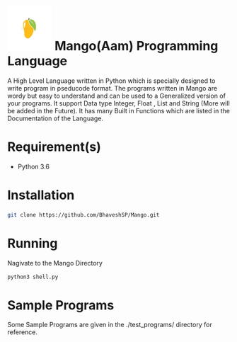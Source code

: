 # <img src="https://github.com/BhaveshSP/Mango/blob/main/mango_log.jpg" width="100" height="100"> Mango(Aam) Programming Language

A High Level Language written in Python which is specially designed to write program in pseducode format. 
The programs written in Mango are wordy but easy to understand and can be used to a Generalized version of your programs.
It support Data type Integer, Float , List and String (More will be added in the Future).
It has many Built in Functions which are listed in the Documentation of the Language.


# Requirement(s)
* Python 3.6 


# Installation 

```sh 
git clone https://github.com/BhaveshSP/Mango.git
```

# Running
Nagivate to the Mango Directory 
```sh 
python3 shell.py
```

# Sample Programs 
Some Sample Programs are given in the ./test_programs/ directory for reference. 

